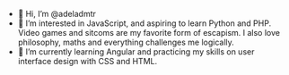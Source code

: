 - 👋 Hi, I’m @adeladmtr
- 👀 I’m interested in JavaScript, and aspiring to learn Python and PHP. Video games and sitcoms are my favorite form of escapism. I also love philosophy, maths and everything challenges me logically.
- 🌱 I’m currently learning Angular and practicing my skills on user interface design with CSS and HTML.

<!---
adeladmtr/adeladmtr is a ✨ special ✨ repository because its `README.md` (this file) appears on your GitHub profile.
You can click the Preview link to take a look at your changes.
--->
